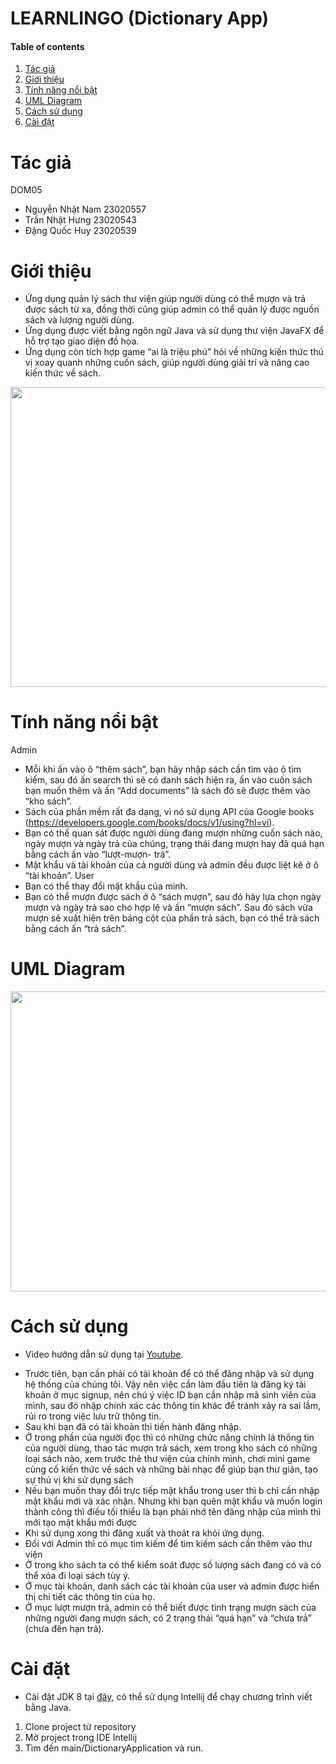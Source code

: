 # LEARNLINGO (Dictionary App)

#### Table of contents
1. [Tác giả](#author)
2. [Giới thiệu](#introduction)
3. [Tính năng nổi bật](#features)
4. [UML Diagram](#uml)
5. [Cách sử dụng](#user-guide)
6. [Cài đặt](#installation)

# Tác giả <a name="author"></a>

DOM05
- Nguyễn Nhật Nam 23020557
- Trần Nhật Hưng 23020543
- Đặng Quốc Huy 23020539

# Giới thiệu <a name="introduction"></a>

* Ứng dụng quản lý sách thư viện giúp người dùng có thể mượn và trả được sách từ xa, đồng thời cũng giúp admin có thể quản lý được nguồn sách và lượng người dùng.
* Ứng dụng được viết bằng ngôn ngữ Java và sử dụng thư viện JavaFX để hỗ trợ tạo giao diện đồ họa.
* Ứng dụng còn tích hợp game “ai là triệu phú” hỏi về những kiến thức thú vị xoay quanh những cuốn sách, giúp người dùng giải trí và nâng cao kiến thức về sách.

<p align="center">
<img width="640" height="480" src="https://imgur.com/a/oCYuZ6i">
</p>

# Tính năng nổi bật <a name="features"></a>

Admin
* Mỗi khi ấn vào ô “thêm sách”, bạn hãy nhập sách cần tìm vào ô tìm kiếm, sau đó ấn search thì sẽ có danh sách hiện ra, ấn vào cuốn sách bạn muốn thêm và ấn “Add documents” là sách đó sẽ được thêm vào “kho sách”. 
* Sách của phần mềm rất đa dạng, vì nó sử dụng API của Google books (https://developers.google.com/books/docs/v1/using?hl=vi).
* Bạn có thể quan sát được người dùng đang mượn những cuốn sách nào, ngày mượn và ngày trả của chúng, trạng thái đang mượn hay đã quá hạn bằng cách ấn vào “lượt-mượn- trả”.
* Mật khẩu và tài khoản của cả người dùng và admin đều được liệt kê ở ô “tài khoản”.
User
* Bạn có thể thay đổi mật khẩu của mình.
* Bạn có thể mượn được sách ở ô “sách mượn”, sau đó hãy lựa chọn ngày mượn và ngày trả sao cho hợp lệ và ấn “mượn sách”. Sau đó sách vừa mượn sẽ xuất hiện trên bảng cột của phần trả sách, bạn có thể trả sách bằng cách ấn “trả sách”.

# UML Diagram <a name="uml"></a>

<p align="center">
<img width="640" height="480" src="https://imgur.com/a/fvidHj4">
</p>

# Cách sử dụng <a name="user-guide"></a>

* Video hướng dẫn sử dụng tại [Youtube](https://youtu.be/VqeeNMRmEaU?si=zVEVvyiYUU-L8GQJ).
- Trước tiên, bạn cần phải có tài khoản để có thể đăng nhập và sử dụng hệ thống của chúng tôi. Vậy nên việc cần làm đầu tiên là đăng ký tài khoản ở mục signup, nên chú ý việc ID bạn cần nhập mã sinh viên của mình, sau đó nhập chính xác các thông tin khác để tránh xảy ra sai lầm, rủi ro trong việc lưu trữ thông tin.
- Sau khi bạn đã có tài khoản thì tiến hành đăng nhập.
- Ở trong phần của người đọc thì có những chức năng chính là thông tin của người dùng, thao tác mượn trả sách, xem trong kho sách có những loại sách nào, xem trước thẻ thư viện của chính mình, chơi mini game củng cố kiến thức về sách và những bài nhạc để giúp bạn thư giãn, tạo sự thú vị khi sử dụng sách
- Nếu bạn muốn thay đổi trực tiếp mật khẩu trong user thì b chỉ cần nhập mật khẩu mới và xác nhận. Nhưng khi bạn quên mật khẩu và muốn login thành công thì điều tối thiểu là bạn phải nhớ tên đăng nhập của mình thì mới tạo mật khẩu mới được
- Khi sử dụng xong thì đăng xuất và thoát ra khỏi ứng dụng.
- Đối với Admin thì có mục tìm kiếm để tìm kiếm sách cần thêm vào thư viện
- Ở trong kho sách ta có thể kiểm soát được số lượng sách đang có và có thể xóa đi loại sách tùy ý.
- Ở mục tài khoản, danh sách các tài khoản của user và admin được hiển thị chi tiết các thông tin của họ. 
- Ở mục lượt mượn trả, admin có thể biết được tình trạng mượn sách của những người đang mượn sách, có 2 trạng thái “quá hạn” và “chưa trả” (chưa đến hạn trả).


# Cài đặt <a name="installation"></a>

* Cài đặt JDK 8 tại [đây](https://www.oracle.com/java/technologies/javase/javase8-archive-downloads.html), có thể sử dụng Intellij để chạy chương trình viết bằng Java.
1. Clone project từ repository
2. Mở project trong IDE Intellij
3. Tìm đến main/DictionaryApplication và run.
